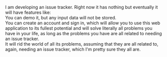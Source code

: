 I am developing an issue tracker.
Right now it has nothing but eventually it will have features like: <br />
    You can demo it, but any input data will not be stored. <br />
    You can create an account and sign in, which will allow you to use this web application to its fullest potential and will solve literally all problems you have in your life, as long as the problems you have are all related to needing an issue tracker. <br />
    It will rid the world of all its problems, assuming that they are all related to, again, needing an issue tracker, which I'm pretty sure they all are. <br />